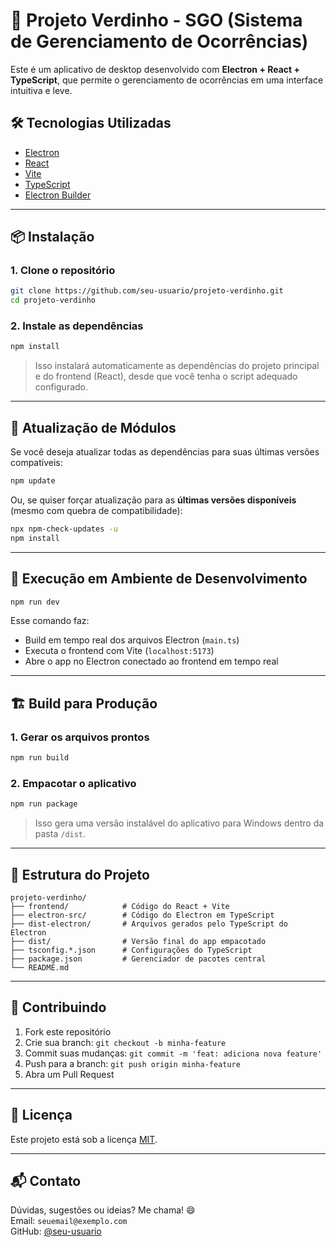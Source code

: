 # 🌿 Projeto Verdinho - SGO (Sistema de Gerenciamento de Ocorrências)

Este é um aplicativo de desktop desenvolvido com **Electron + React + TypeScript**, que permite o gerenciamento de ocorrências em uma interface intuitiva e leve.

## 🛠️ Tecnologias Utilizadas

- [Electron](https://www.electronjs.org/)
- [React](https://reactjs.org/)
- [Vite](https://vitejs.dev/)
- [TypeScript](https://www.typescriptlang.org/)
- [Electron Builder](https://www.electron.build/)

---

## 📦 Instalação

### 1. Clone o repositório

```bash
git clone https://github.com/seu-usuario/projeto-verdinho.git
cd projeto-verdinho
```

### 2. Instale as dependências

```bash
npm install
```

> Isso instalará automaticamente as dependências do projeto principal e do frontend (React), desde que você tenha o script adequado configurado.

---

## 🔄 Atualização de Módulos

Se você deseja atualizar todas as dependências para suas últimas versões compatíveis:

```bash
npm update
```

Ou, se quiser forçar atualização para as **últimas versões disponíveis** (mesmo com quebra de compatibilidade):

```bash
npx npm-check-updates -u
npm install
```

---

## 🚀 Execução em Ambiente de Desenvolvimento

```bash
npm run dev
```

Esse comando faz:

- Build em tempo real dos arquivos Electron (`main.ts`)
- Executa o frontend com Vite (`localhost:5173`)
- Abre o app no Electron conectado ao frontend em tempo real

---

## 🏗️ Build para Produção

### 1. Gerar os arquivos prontos

```bash
npm run build
```

### 2. Empacotar o aplicativo

```bash
npm run package
```

> Isso gera uma versão instalável do aplicativo para Windows dentro da pasta `/dist`.

---

## 📁 Estrutura do Projeto

```
projeto-verdinho/
├── frontend/            # Código do React + Vite
├── electron-src/        # Código do Electron em TypeScript
├── dist-electron/       # Arquivos gerados pelo TypeScript do Electron
├── dist/                # Versão final do app empacotado
├── tsconfig.*.json      # Configurações do TypeScript
├── package.json         # Gerenciador de pacotes central
└── README.md
```

---

## 🤝 Contribuindo

1. Fork este repositório
2. Crie sua branch: `git checkout -b minha-feature`
3. Commit suas mudanças: `git commit -m 'feat: adiciona nova feature'`
4. Push para a branch: `git push origin minha-feature`
5. Abra um Pull Request

---

## 📄 Licença

Este projeto está sob a licença [MIT](LICENSE).

---

## 📬 Contato

Dúvidas, sugestões ou ideias? Me chama! 😄\
Email: `seuemail@exemplo.com`\
GitHub: [@seu-usuario](https://github.com/seu-usuario)

